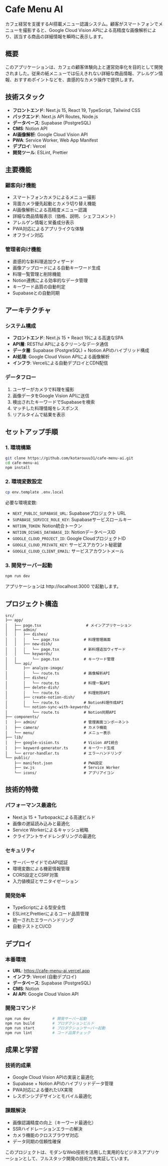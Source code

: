 # Cafe Menu AI

カフェ経営を支援するAI搭載メニュー認識システム。顧客がスマートフォンでメニューを撮影すると、Google Cloud Vision APIによる高精度な画像解析により、該当する商品の詳細情報を瞬時に表示します。

## 概要

このアプリケーションは、カフェの顧客体験向上と運営効率化を目的として開発されました。従来の紙メニューでは伝えきれない詳細な商品情報、アレルゲン情報、おすすめポイントなどを、直感的なカメラ操作で提供します。

## 技術スタック

- **フロントエンド**: Next.js 15, React 19, TypeScript, Tailwind CSS
- **バックエンド**: Next.js API Routes, Node.js
- **データベース**: Supabase (PostgreSQL)
- **CMS**: Notion API
- **AI画像解析**: Google Cloud Vision API
- **PWA**: Service Worker, Web App Manifest
- **デプロイ**: Vercel
- **開発ツール**: ESLint, Prettier

## 主要機能

### 顧客向け機能
- スマートフォンカメラによるメニュー撮影
- 背面カメラ優先起動とカメラ切り替え機能
- AI画像解析による高精度メニュー認識
- 詳細な商品情報表示（価格、説明、シェフコメント）
- アレルゲン情報と栄養成分表示
- PWA対応によるアプリライクな体験
- オフライン対応

### 管理者向け機能
- 直感的な新料理追加ウィザード
- 画像アップロードによる自動キーワード生成
- 料理一覧管理と削除機能
- Notion連携による効率的なデータ管理
- キーワード品質の自動判定
- Supabaseとの自動同期

## アーキテクチャ

### システム構成
- **フロントエンド**: Next.js 15 + React 19による高速なSPA
- **API層**: RESTful APIによるクリーンなデータ通信
- **データ層**: Supabase (PostgreSQL) + Notion APIのハイブリッド構成
- **AI処理**: Google Cloud Vision APIによる画像解析
- **インフラ**: Vercelによる自動デプロイとCDN配信

### データフロー
1. ユーザーがカメラで料理を撮影
2. 画像データをGoogle Vision APIに送信
3. 検出されたキーワードでSupabaseを検索
4. マッチした料理情報をレスポンス
5. リアルタイムで結果を表示

## セットアップ手順

### 1. 環境構築
```bash
git clone https://github.com/kotarouuu31/cafe-menu-ai.git
cd cafe-menu-ai
npm install
```

### 2. 環境変数設定
```bash
cp env.template .env.local
```

必要な環境変数:
- `NEXT_PUBLIC_SUPABASE_URL`: Supabaseプロジェクト URL
- `SUPABASE_SERVICE_ROLE_KEY`: Supabaseサービスロールキー
- `NOTION_TOKEN`: Notion統合トークン
- `NOTION_DISHES_DATABASE_ID`: NotionデータベースID
- `GOOGLE_CLOUD_PROJECT_ID`: Google CloudプロジェクトID
- `GOOGLE_CLOUD_PRIVATE_KEY`: サービスアカウント秘密鍵
- `GOOGLE_CLOUD_CLIENT_EMAIL`: サービスアカウントメール

### 3. 開発サーバー起動
```bash
npm run dev
```

アプリケーションは http://localhost:3000 で起動します。

## プロジェクト構造

```
src/
├── app/
│   ├── page.tsx                    # メインアプリケーション
│   ├── admin/
│   │   ├── dishes/
│   │   │   └── page.tsx           # 料理管理画面
│   │   ├── new-dish/
│   │   │   └── page.tsx           # 新料理追加ウィザード
│   │   └── keywords/
│   │       └── page.tsx           # キーワード管理
│   └── api/
│       ├── analyze-image/
│       │   └── route.ts           # 画像解析API
│       ├── dishes/
│       │   └── route.ts           # 料理一覧API
│       ├── delete-dish/
│       │   └── route.ts           # 料理削除API
│       ├── create-notion-dish/
│       │   └── route.ts           # Notion料理作成API
│       └── notion-sync-with-keywords/
│           └── route.ts           # Notion同期API
├── components/
│   ├── admin/                     # 管理画面コンポーネント
│   ├── camera/                    # カメラ機能
│   └── menu/                      # メニュー表示
├── lib/
│   ├── google-vision.ts           # Vision API統合
│   ├── keyword-generator.ts       # キーワード生成
│   └── error-handler.ts           # エラーハンドリング
└── public/
    ├── manifest.json              # PWA設定
    ├── sw.js                      # Service Worker
    └── icons/                     # アプリアイコン
```

## 技術的特徴

### パフォーマンス最適化
- Next.js 15 + Turbopackによる高速ビルド
- 画像の遅延読み込みと最適化
- Service Workerによるキャッシュ戦略
- クライアントサイドレンダリングの最適化

### セキュリティ
- サーバーサイドでのAPI認証
- 環境変数による機密情報管理
- CORS設定とCSRF対策
- 入力値検証とサニタイゼーション

### 開発効率
- TypeScriptによる型安全性
- ESLintとPrettierによるコード品質管理
- 統一されたエラーハンドリング
- 自動テストとCI/CD

## デプロイ

### 本番環境
- **URL**: https://cafe-menu-ai.vercel.app
- **インフラ**: Vercel (自動デプロイ)
- **データベース**: Supabase (PostgreSQL)
- **CMS**: Notion
- **AI API**: Google Cloud Vision API

### 開発コマンド
```bash
npm run dev          # 開発サーバー起動
npm run build        # プロダクションビルド
npm run start        # プロダクションサーバー起動
npm run lint         # コード品質チェック
```

## 成果と学習

### 技術的成果
- Google Cloud Vision APIの実装と最適化
- Supabase + Notion APIのハイブリッドデータ管理
- PWA対応による優れたUX実現
- レスポンシブデザインとモバイル最適化

### 課題解決
- 画像認識精度の向上（キーワード最適化）
- SSRハイドレーションエラーの解決
- カメラ機能のクロスブラウザ対応
- データ同期の信頼性確保

このプロジェクトは、モダンなWeb技術を活用した実用的なビジネスアプリケーションとして、フルスタック開発の技術力を実証しています。
